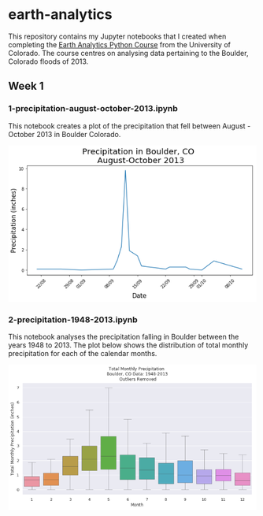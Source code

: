 # earth-analytics

This repository contains my Jupyter notebooks that I created when completing the <a href='https://www.earthdatascience.org/courses/earth-analytics-python/'>Earth Analytics Python Course</a> from the University of Colorado. The course centres on analysing data pertaining to the Boulder, Colorado floods of 2013.

## Week 1

### 1-precipitation-august-october-2013.ipynb

This notebook creates a plot of the precipitation that fell between August - October 2013 in Boulder Colorado. 

![](./images/precipitation-august-october.png)

### 2-precipitation-1948-2013.ipynb

This notebook analyses the precipitation falling in Boulder between the years 1948 to 2013. The plot below shows the distribution of total monthly precipitation for each of the calendar months. 

![](./images/total-monthly-precipitation.png)

